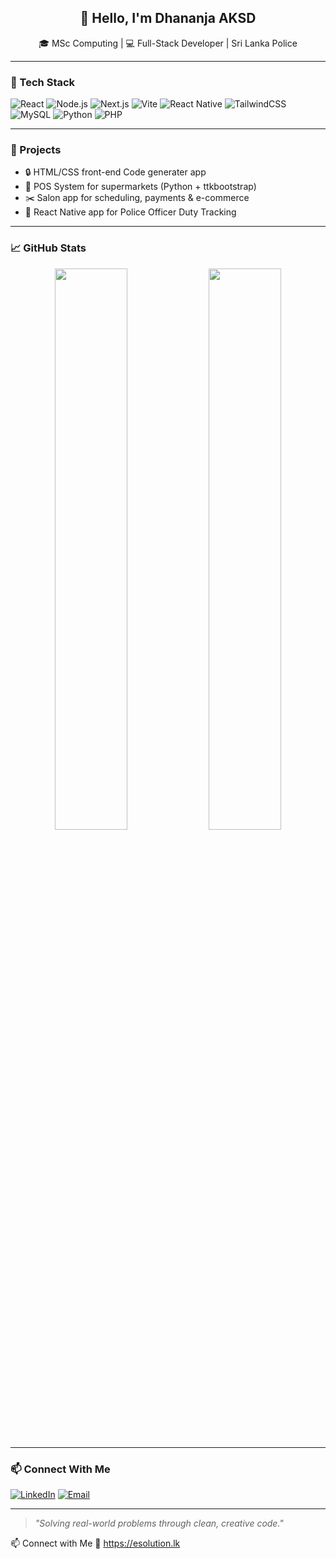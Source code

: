 <h2 align="center">👋 Hello, I'm Dhananja AKSD</h2>
<p align="center">
  🎓 MSc Computing | 💻 Full-Stack Developer | Sri Lanka Police
</p>

---

### 🧠 Tech Stack

![React](https://img.shields.io/badge/React-20232A?style=for-the-badge&logo=react&logoColor=61DAFB)
![Node.js](https://img.shields.io/badge/Node.js-339933?style=for-the-badge&logo=nodedotjs&logoColor=white)
![Next.js](https://img.shields.io/badge/Next.js-000000?style=for-the-badge&logo=nextdotjs&logoColor=white)
![Vite](https://img.shields.io/badge/Vite-646CFF?style=for-the-badge&logo=vite&logoColor=white)
![React Native](https://img.shields.io/badge/React_Native-20232A?style=for-the-badge&logo=react&logoColor=61DAFB)
![TailwindCSS](https://img.shields.io/badge/TailwindCSS-38B2AC?style=for-the-badge&logo=tailwind-css&logoColor=white)
![MySQL](https://img.shields.io/badge/MySQL-4479A1?style=for-the-badge&logo=mysql&logoColor=white)
![Python](https://img.shields.io/badge/Python-3776AB?style=for-the-badge&logo=python&logoColor=white)
![PHP](https://img.shields.io/badge/PHP-777BB4?style=for-the-badge&logo=php&logoColor=white)

---

### 🚀 Projects
- 🔒 HTML/CSS front-end Code generater app
- 🧾 POS System for supermarkets (Python + ttkbootstrap)
- ✂️ Salon app for scheduling, payments & e-commerce
- 📱 React Native app for Police Officer Duty Tracking

---

### 📈 GitHub Stats

<p align="center">
  <img src="https://github-readme-stats.vercel.app/api?username=dhananja6557&show_icons=true&theme=radical" width="48%" />
  <img src="https://github-readme-streak-stats.herokuapp.com?user=dhananja6557&theme=radical" width="48%" />
</p>

---

### 📫 Connect With Me

[![LinkedIn](https://img.shields.io/badge/LinkedIn-blue?style=for-the-badge&logo=linkedin&logoColor=white)](https://www.linkedin.com/in/dilravi)
[![Email](https://img.shields.io/badge/Email-D14836?style=for-the-badge&logo=gmail&logoColor=white)](mailto:info@esolution.lk)

---

> *"Solving real-world problems through clean, creative code."*


📫 Connect with Me
🔗 https://esolution.lk
